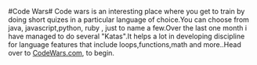 #Code Wars#
Code wars is an interesting place where you get to train by doing short quizes
in a particular language of choice.You can choose from java, javascript,python, ruby , just to name a few.Over the last one month i have managed to do several "Katas".It helps a lot in developing discipline for language
features that include loops,functions,math and more..Head over to [CodeWars.com](https://www.codewars.com), to begin. 
